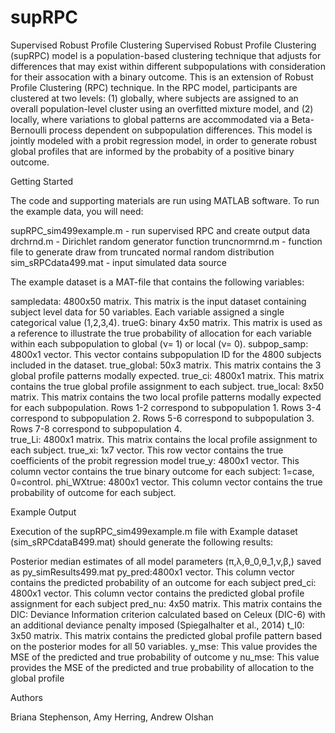# supRPC
Supervised Robust Profile Clustering
Supervised Robust Profile Clustering (supRPC) model is a population-based clustering technique that adjusts for differences that may exist within different subpopulations with consideration for their assocation with a binary outcome. This is an extension of Robust Profile Clustering (RPC) technique. In the RPC model, participants are clustered at two levels: (1) globally, where subjects are assigned to an overall population-level cluster using an overfitted mixture model, and (2) locally, where variations to global patterns are accommodated via a Beta-Bernoulli process dependent on subpopulation differences. This model is jointly modeled with a probit regression model, in order to generate robust global profiles that are informed by the probabity of a positive binary outcome. 


Getting Started

The code and supporting materials are run using MATLAB software. To run the example data, you will need:

supRPC_sim499example.m - run supervised RPC and create output data
drchrnd.m - Dirichlet random generator function
truncnormrnd.m - function file to generate draw from truncated normal random distribution
sim_sRPCdata499.mat - input simulated data source


The example dataset is a MAT-file that contains the following variables:

sampledata: 4800x50 matrix. This matrix is the input dataset containing subject level data for 50 variables. Each variable assigned a single categorical value (1,2,3,4).
trueG: binary 4x50 matrix. This matrix is used as a reference to illustrate the true probability of allocation for each variable within each subpopulation to global (ν= 1) or local (ν= 0).
subpop_samp: 4800x1 vector. This vector contains subpopulation ID for the 4800 subjects included in the dataset.
true_global: 50x3 matrix. This matrix contains the 3 global profile patterns modally expected. 
true_ci: 4800x1 matrix. This matrix contains the true global profile assignment to each subject.
true_local: 8x50 matrix. This matrix contains the two local profile patterns modally expected for each subpopulation. Rows 1-2 correspond to subpopulation 1. Rows 3-4 correspond to subpopulation 2. Rows 5-6 correspond to subpopulation 3. Rows 7-8 correspond to subpopulation 4.  
true_Li: 4800x1 matrix. This matrix contains the local profile assignment to each subject.
true_xi: 1x7 vector. This row vector contains the true coefficients of the probit regression model
true_y: 4800x1 vector. This column vector contains the true binary outcome for each subject: 1=case, 0=control.
phi_WXtrue: 4800x1 vector. This column vector contains the true probability of outcome for each subject.

Example Output

Execution of the supRPC_sim499example.m file with Example dataset (sim_sRPCdataB499.mat) should generate the following results:

Posterior median estimates of all model parameters (π,λ,θ_0,θ_1,ν,β,) saved as py_simResults499.mat
py_pred:4800x1 vector. This column vector contains the predicted probability of an outcome for each subject
pred_ci: 4800x1 vector. This column vector contains the predicted global profile assignment for each subject
pred_nu: 4x50 matrix. This matrix contains the 
DIC: Deviance Information criterion calculated based on Celeux (DIC-6) with an additional deviance penalty imposed (Spiegalhalter et al., 2014)
t_I0: 3x50 matrix. This matrix contains the predicted global profile pattern based on the posterior modes for all 50 variables. 
y_mse: This value provides the MSE of the predicted and true probability of outcome y
nu_mse: This value provides the MSE of the predicted and true probability of allocation to the global profile 

Authors

Briana Stephenson, Amy Herring, Andrew Olshan
